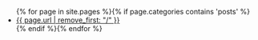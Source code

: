 <ul>{% for page in site.pages %}{% if page.categories contains 'posts' %}
      <li>
        <a href="{{ page.url }}">{{ page.url | remove_first: "/" }}</a>
      </li>{% endif %}{% endfor %}
    </ul>
